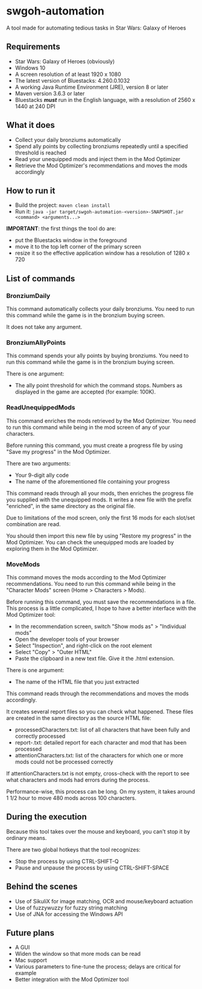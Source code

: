 # swgoh-automation
A tool made for automating tedious tasks in Star Wars: Galaxy of Heroes

## Requirements
* Star Wars: Galaxy of Heroes (obviously)
* Windows 10
* A screen resolution of at least 1920 x 1080
* The latest version of Bluestacks: 4.260.0.1032
* A working Java Runtime Environment (JRE), version 8 or later
* Maven version 3.6.3 or later
* Bluestacks ***must*** run in the English language, with a resolution of 2560 x 1440 at 240 DPI

## What it does
* Collect your daily bronziums automatically
* Spend ally points by collecting bronziums repeatedly until a specified threshold  is reached
* Read your unequipped mods and inject them in the Mod Optimizer
* Retrieve the Mod Optimizer's recommendations and moves the mods accordingly

## How to run it
* Build the project: `maven clean install`
* Run it: `java -jar target/swgoh-automation-<version>-SNAPSHOT.jar <command> <arguments...>` 

**IMPORTANT**: the first things the tool do are:
* put the Bluestacks window in the foreground
* move it to the top left corner of the primary screen
* resize it so the effective application window has a resolution of 1280 x 720 

## List of commands
### BronziumDaily
This command automatically collects your daily bronziums. You need to run this command while the game is in the bronzium buying screen.

It does not take any argument.

### BronziumAllyPoints
This command spends your ally points by buying bronziums. You need to run this command while the game is in the bronzium buying screen.

There is one argument:
* The ally point threshold for which the command stops. Numbers as displayed in the game are accepted (for example: 100K).

### ReadUnequippedMods
This command enriches the mods retrieved by the Mod Optimizer. You need to run this command while being in the mod screen of any of your characters.

Before running this command, you must create a progress file by using "Save my progress" in the Mod Optimizer.

There are two arguments:
* Your 9-digit ally code
* The name of the aforementioned file containing your progress 

This command reads through all your mods, then enriches the progress file you supplied with the unequipped mods. It writes a new file with the prefix "enriched", in the same directory as the original file.

Due to limitations of the mod screen, only the first 16 mods for each slot/set combination are read.

You should then import this new file by using "Restore my progress" in the Mod Optimizer. You can check the unequipped mods are loaded by exploring them in the Mod Optimizer.

### MoveMods
This command moves the mods according to the Mod Optimizer recommendations. You need to run this command while being in the "Character Mods" screen (Home > Characters > Mods).

Before running this command, you must save the recommendations in a file. This process is a little complicated, I hope to have a better interface with the Mod Optimizer tool:
* In the recommendation screen, switch "Show mods as" > "Individual mods"
* Open the developer tools of your browser
* Select "Inspection", and right-click on the root <html> element
* Select "Copy" > "Outer HTML"
* Paste the clipboard in a new text file. Give it the .html extension.

There is one argument:
* The name of the HTML file that you just extracted

This command reads through the recommendations and moves the mods accordingly.

It creates several report files so you can check what happened. These files are created in the same directory as the source HTML file:
* processedCharacters.txt: list of all characters that have been fully and correctly processed
* report-<timestamp>.txt: detailed report for each character and mod that has been processed
* attentionCharacters.txt: list of the characters for which one or more mods could not be processed correctly

If attentionCharacters.txt is not empty, cross-check with the report to see what characters and mods had errors during the process.

Performance-wise, this process can be long. On my system, it takes around 1 1/2 hour to move 480 mods across 100 characters. 

## During the execution
Because this tool takes over the mouse and keyboard, you can't stop it by ordinary means.

There are two global hotkeys that the tool recognizes:
* Stop the process by using CTRL-SHIFT-Q
* Pause and unpause the process by using CTRL-SHIFT-SPACE

## Behind the scenes
* Use of SikuliX for image matching, OCR and mouse/keyboard actuation
* Use of fuzzywuzzy for fuzzy string matching
* Use of JNA for accessing the Windows API

## Future plans
* A GUI
* Widen the window so that more mods can be read
* Mac support
* Various parameters to fine-tune the process; delays are critical for example
* Better integration with the Mod Optimizer tool
